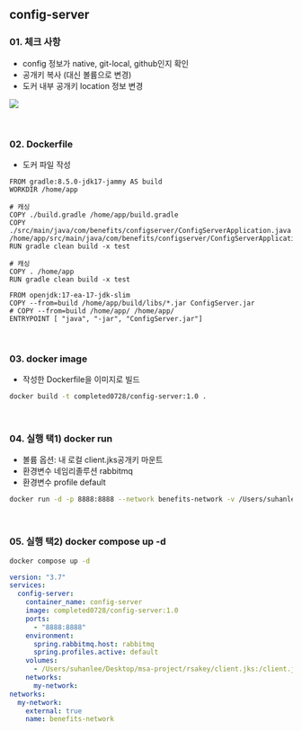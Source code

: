 ## config-server

### 01. 체크 사항

- config 정보가 native, git-local, github인지 확인
- 공개키 복사 (대신 볼륨으로 변경)
- 도커 내부 공개키 location 정보 변경

![](https://velog.velcdn.com/images/develing1991/post/68c3dfce-8c7a-4463-83e3-f72e37bd5fc5/image.png)

<br>

### 02. Dockerfile

- 도커 파일 작성

```docker
FROM gradle:8.5.0-jdk17-jammy AS build
WORKDIR /home/app

# 캐싱
COPY ./build.gradle /home/app/build.gradle
COPY ./src/main/java/com/benefits/configserver/ConfigServerApplication.java /home/app/src/main/java/com/benefits/configserver/ConfigServerApplication.java
RUN gradle clean build -x test

# 캐싱
COPY . /home/app
RUN gradle clean build -x test

FROM openjdk:17-ea-17-jdk-slim
COPY --from=build /home/app/build/libs/*.jar ConfigServer.jar
# COPY --from=build /home/app/ /home/app/
ENTRYPOINT [ "java", "-jar", "ConfigServer.jar"]
```

<br>

### 03. docker image

- 작성한 Dockerfile을 이미지로 빌드

```bash
docker build -t completed0728/config-server:1.0 .
```

<br>

### 04. 실행 택1) docker run

- 볼륨 옵션: 내 로컬 client.jks공개키 마운트
- 환경변수 네임리졸루션 rabbitmq
- 환경변수 profile default

```bash
docker run -d -p 8888:8888 --network benefits-network -v /Users/suhanlee/Desktop/msa-project/rsakey/client.jks:/client.jks -e "spring.rabbitmq.host=rabbitmq" -e "spring.profiles.active=default" --name config-server completed0728/config-server:1.0
```

<br>

### 05. 실행 택2) docker compose up -d

```bash
docker compose up -d
```

```yml
version: "3.7"
services:
  config-server:
    container_name: config-server
    image: completed0728/config-server:1.0
    ports:
      - "8888:8888"
    environment:
      spring.rabbitmq.host: rabbitmq
      spring.profiles.active: default
    volumes:
      - /Users/suhanlee/Desktop/msa-project/rsakey/client.jks:/client.jks
    networks:
      my-network:
networks:
  my-network:
    external: true
    name: benefits-network
```
